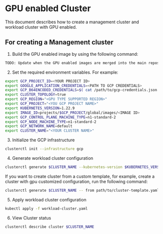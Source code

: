 # GPU enabled Cluster

This document describes how to create a management cluster and workload cluster with GPU enabled.

## For creating a Management cluster

1. Build the GPU enabled image by using the following command:

```sh
TODO: Update when the GPU enabled images are merged into the main repository and available.
```

2. Set the required environment variables. For example:

```sh
export GCP_PROJECT_ID=<YOUR PROJECT ID>
export GOOGLE_APPLICATION_CREDENTIALS=<PATH TO GCP CREDENTIALS>
export GCP_B64ENCODED_CREDENTIALS=$( cat /path/to/gcp-credentials.json | base64 | tr -d '\n' )
export CLUSTER_TOPOLOGY=true
export GCP_REGION="<GPU TYPE SUPPORTED REGION>"
export GCP_PROJECT="<YOU GCP PROJECT NAME>"
export KUBERNETES_VERSION=1.22.9
export IMAGE_ID=projects/$GCP_PROJECT/global/images/<IMAGE ID>
export GCP_CONTROL_PLANE_MACHINE_TYPE=n1-standard-2
export GCP_NODE_MACHINE_TYPE=n1-standard-2
export GCP_NETWORK_NAME=default
export CLUSTER_NAME="<YOUR CLUSTER NAME>"
```

3. Initialize the GCP infrastructure

```sh
clusterctl init --infrastructure gcp
```

4. Generate workload cluster configuration

```sh
clusterctl generate $CLUSTER_NAME --kubernetes-version $KUBERNETES_VERSION > workload-cluster.yaml
```

If you want to create cluster from a custom template, for example, create a cluster with gpu customized configuration, run the following command:

```sh
clusterctl generate $CLUSTER_NAME -- from path/to/cluster-template.yaml --kubernetes-version $KUBERNETES_VERSION > workload-cluster.yaml
```

5. Apply workload cluster configuration

```sh
kubectl apply -f workload-cluster.yaml
```
6. View Cluster status

```sh
clusterctl describe cluster $CLUSTER_NAME
```

